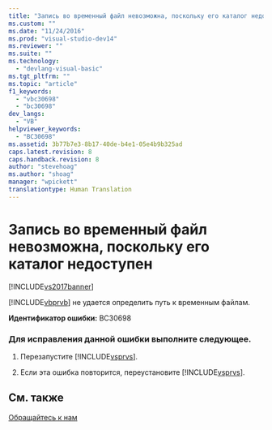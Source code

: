 ```yaml
---
title: "Запись во временный файл невозможна, поскольку его каталог недоступен | Microsoft Docs"
ms.custom: ""
ms.date: "11/24/2016"
ms.prod: "visual-studio-dev14"
ms.reviewer: ""
ms.suite: ""
ms.technology: 
  - "devlang-visual-basic"
ms.tgt_pltfrm: ""
ms.topic: "article"
f1_keywords: 
  - "vbc30698"
  - "bc30698"
dev_langs: 
  - "VB"
helpviewer_keywords: 
  - "BC30698"
ms.assetid: 3b77b7e3-8b17-40de-b4e1-05e4b9b325ad
caps.latest.revision: 8
caps.handback.revision: 8
author: "stevehoag"
ms.author: "shoag"
manager: "wpickett"
translationtype: Human Translation
---
```

# Запись во временный файл невозможна, поскольку его каталог недоступен
[!INCLUDE[vs2017banner](../../../csharp/includes/vs2017banner.md)]

[!INCLUDE[vbprvb](../../../csharp/programming-guide/concepts/linq/includes/vbprvb_md.md)] не удается определить путь к временным файлам.  
  
 **Идентификатор ошибки:** BC30698  
  
### Для исправления данной ошибки выполните следующее.  
  
1.  Перезапустите [!INCLUDE[vsprvs](../../../csharp/includes/vsprvs_md.md)].  
  
2.  Если эта ошибка повторится, переустановите [!INCLUDE[vsprvs](../../../csharp/includes/vsprvs_md.md)].  
  
## См. также  
 [Обращайтесь к нам](/visual-studio/ide/talk-to-us)